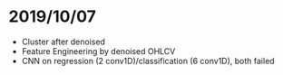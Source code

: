 # 2019/10/07

* Cluster after denoised
* Feature Engineering by denoised OHLCV 
* CNN on regression (2 conv1D)/classification (6 conv1D), both failed

